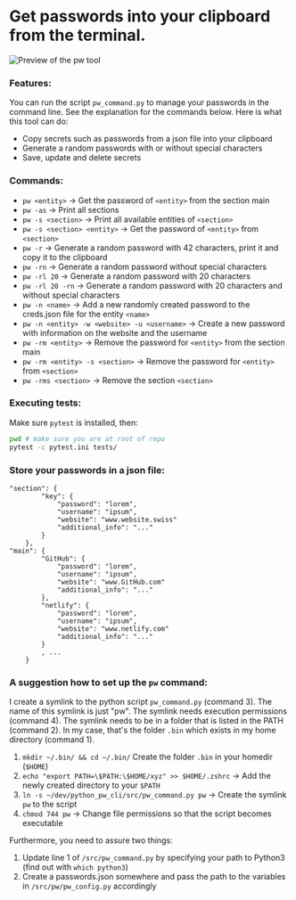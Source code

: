 # Get passwords into your clipboard from the terminal.

![Preview of the pw tool](https://github.com/davidkuda/media/blob/main/pw_cli/pw_v0.2.gif)

### Features: 

You can run the script `pw_command.py` to manage your passwords in the command line. See the explanation
for the commands below. Here is what this tool can do:

- Copy secrets such as passwords from a json file into your clipboard
- Generate a random passwords with or without special characters
- Save, update and delete secrets

### Commands:

- `pw <entity>` -> Get the password of `<entity>` from the section main
- `pw -as` -> Print all sections
- `pw -s <section>` -> Print all available entities of `<section>`
- `pw -s <section> <entity>` -> Get the password of `<entity>` from `<section>`
- `pw -r` -> Generate a random password with 42 characters, print it and copy it to the clipboard
- `pw -rn` -> Generate a random password without special characters
- `pw -rl 20` -> Generate a random password with 20 characters
- `pw -rl 20 -rn` -> Generate a random password with 20 characters and without special characters
- `pw -n <name>` -> Add a new randomly created password to the creds.json file for the entity `<name>`  
- `pw -n <entity> -w <website> -u <username>` -> Create a new password with information on the website and the username
- `pw -rm <entity>` -> Remove the password for `<entity>` from the section main
- `pw -rm <entity> -s <section>` -> Remove the password for `<entity>` from `<section>`
- `pw -rms <section>` -> Remove the section `<section>`

### Executing tests:
Make sure `pytest` is installed, then:

```sh
pwd # make sure you are at root of repo
pytest -c pytest.ini tests/
```

### Store your passwords in a json file:

```
"section": {
        "key": {
            "password": "lorem",
            "username": "ipsum",
            "website": "www.website.swiss"
            "additional_info": "..."
        }
    },
"main": {
        "GitHub": {
            "password": "lorem",
            "username": "ipsum",
            "website": "www.GitHub.com"
            "additional_info": "..."
        },
        "netlify": {
            "password": "lorem",
            "username": "ipsum",
            "website": "www.netlify.com"
            "additional_info": "..."
        }
        , ...
    }
```

### A suggestion how to set up the `pw` command:

I create a symlink to the python script `pw_command.py` (command 3). The name of this symlink is just "pw".
The symlink needs execution permissions (command 4). The symlink needs to be in a folder that is listed
in the PATH (command 2). In my case, that's the folder `.bin` which exists in my home directory (command 1).

1. `mkdir ~/.bin/ && cd ~/.bin/` Create the folder `.bin` in your homedir (`$HOME`)
2. `echo "export PATH=\$PATH:\$HOME/xyz" >> $HOME/.zshrc` -> Add the newly created directory to your `$PATH`
3. `ln -s ~/dev/python_pw_cli/src/pw_command.py pw` -> Create the symlink `pw` to the script
4. `chmod 744 pw` -> Change file permissions so that the script becomes executable

Furthermore, you need to assure two things:

1. Update line 1 of `/src/pw_command.py` by specifying your path to Python3 (find out with `which python3`)
2. Create a passwords.json somewhere and pass the path to the variables in `/src/pw/pw_config.py` accordingly

